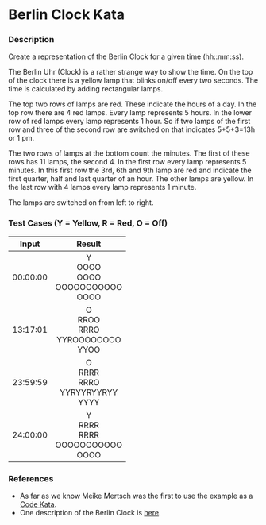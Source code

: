 Berlin Clock Kata
=================


### Description 

Create a representation of the Berlin Clock for a given time (hh::mm:ss).


The Berlin Uhr (Clock) is a rather strange way to show the time. On the top of the clock there is a yellow lamp that blinks on/off every two seconds. The time is calculated by adding rectangular lamps.


The top two rows of lamps are red. These indicate the hours of a day. In the top row there are 4 red lamps. Every lamp represents 5 hours. In the lower row of red lamps every lamp represents 1 hour. So if two lamps of the first row and three of the second row are switched on that indicates 5+5+3=13h or 1 pm.


The two rows of lamps at the bottom count the minutes. The first of these rows has 11 lamps, the second 4. In the first row every lamp represents 5 minutes. In this first row the 3rd, 6th and 9th lamp are red and indicate the first quarter, half and last quarter of an hour. The other lamps are yellow. In the last row with 4 lamps every lamp represents 1 minute.


The lamps are switched on from left to right.

### Test Cases (Y = Yellow, R = Red, O = Off)

| Input    | Result                                   |
|----------|:----------------------------------------:|
| 00:00:00 | Y<br>OOOO<br>OOOO<br>OOOOOOOOOOO<br>OOOO |
| 13:17:01 | O<br>RROO<br>RRRO<br>YYROOOOOOOO<br>YYOO |
| 23:59:59 | O<br>RRRR<br>RRRO<br>YYRYYRYYRYY<br>YYYY |
| 24:00:00 | Y<br>RRRR<br>RRRR<br>OOOOOOOOOOO<br>OOOO |

### References

* As far as we know Meike Mertsch was the first to use the example as a [Code Kata](http://www.codersdojo.com/statistics/731fd19f5230cc0357f26cdd80e0e401c10cddb3).
* One description of the Berlin Clock is [here](http://www.surveyor.in-berlin.de/berlin/uhr/indexe.html).





